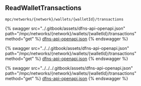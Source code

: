 
## ReadWalletTransactions
`mpc/networks/{network}/wallets/{walletId}/transactions`



{% swagger src="../.gitbook/assets/dfns-api-openapi.json" path="/mpc/networks/{network}/wallets/{walletId}/transactions" method="get" %}
[dfns-api-openapi.json](../.gitbook/assets/dfns-api-openapi.json)
{% endswagger %}

{% swagger src="../../.gitbook/assets/dfns-api-openapi.json" path="/mpc/networks/{network}/wallets/{walletId}/transactions" method="get" %}
[dfns-api-openapi.json](../../.gitbook/assets/dfns-api-openapi.json)
{% endswagger %}

{% swagger src="../../../.gitbook/assets/dfns-api-openapi.json" path="/mpc/networks/{network}/wallets/{walletId}/transactions" method="get" %}
[dfns-api-openapi.json](../../../.gitbook/assets/dfns-api-openapi.json)
{% endswagger %}

